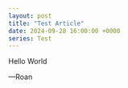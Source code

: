 ```yaml
---
layout: post
title: "Test Article"
date: 2024-09-28 16:00:00 +0000
series: Test
---
```


Hello World

—Roan

